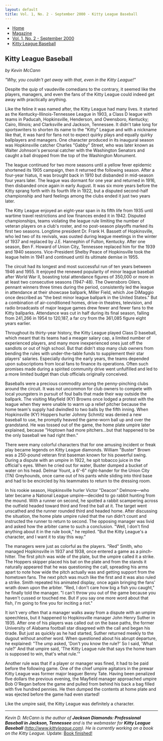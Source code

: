 ```yaml
---
layout: default
title: Vol. 1, No. 2 - September 2000 - Kitty League Baseball
---
```

<nav class="breadcrumb" aria-label="breadcrumbs">
  <ul>
    <li><a href="{{ site.url }}{{ site.baseurl }}/index.html">Home</a></li>
    <li><a href="../magazine-home.html">Magazine</a></li>
    <li><a href="bi_vol_1_no_2_home.html">Vol. 1, No. 2 - September 2000</a></li>
    <li class="is-active"><a href="#" aria-current="page">Kitty League Baseball</a></li>
  </ul>
</nav>

<section class="storycontent">
  <h1>Kitty League Baseball</h1>
  <p><em>by Kevin McCann</em></p>

  <p>
    <em>"Why, you couldn't get away with that, even in the Kitty League!"</em>
  </p>

  <p>
    Despite the quip of vaudeville comedians to the contrary, it seemed like the players, managers, and even the fans of the Kitty League could indeed get away with practically anything. 
  </p>

  <p>
    Like the feline it was named after, the Kitty League had many lives. It started as the Kentucky-Illinois-Tennessee League in 1903, a Class D league with teams in Paducah, Hopkinsville, Henderson, and Owensboro, Kentucky; Cairo, Illinois; and Clarksville and Jackson, Tennessee. It didn't take long for sportswriters to shorten its name to the "Kitty" League and with a nickname like that, it was hard for fans not to expect quirky plays and equally quirky ballplayers and managers. One character produced in its inaugural season was Hopkinsville catcher Charles "Gabby" Street, who was later known as Walter Johnson's personal catcher with the Washington Senators and caught a ball dropped from the top of the Washington Monument.
  </p>

  <p>
    The league continued for two more seasons until a yellow fever epidemic shortened its 1905 campaign, then it returned the following season. After a four-year hiatus, it was brought back in 1910 but disbanded in mid-season four years later. The league was dormant for one year and returned in 1916, then disbanded once again in early August. It was six more years before the Kitty sprang forth with its fourth life in 1922, but a disputed second-half championship and hard feelings among the clubs ended it just two years later.
  </p>

  <p>
    The Kitty League enjoyed an eight-year span in its fifth life from 1935 until wartime travel restrictions and low finances ended it in 1942. Disputed championships, teams violating the league rule limiting the number of veteran players on a club's roster, and no post-season playoffs marked its first two seasons. Longtime president Dr. Frank H. Bassett of Hopkinsville, who led two of its revivals, was ousted during league meetings in the winter of 1937 and replaced by J.E. Hannephin of Fulton, Kentucky. After one season, Ben F. Howard of Union City, Tennessee replaced him for the 1939 and 1940 seasons. Vice-President Shelby Peace of Hopkinsville took the league helm in 1941 and continued until its ultimate demise in 1955.
  </p>

  <p>
    The circuit had its longest and most successful run of ten years between 1946 and 1955. It enjoyed the renewed popularity of minor league baseball after World War II, boasting total attendance figures of 350,000 or more in at least two consecutive seasons (1947-48). The Owensboro Oilers, pennant winners three times during the period, consistently led the league in attendance at their showcase ballpark, Miller Field, which Joe DiMaggio once described as "the best minor league ballpark in the United States." But a combination of air-conditioned homes, drive-in theatres, television, and radio broadcasts of major league games drew fewer and fewer fans to the Kitty ballparks. Attendance was cut in half during its final season, falling from 241,266 in 1954 to 120,187, a far cry from the 361,085 figure eight years earlier.
  </p>

  <p>
    Throughout its thirty-year history, the Kitty League played Class D baseball, which meant that its teams had a meager salary cap, a limited number of experienced players, and many more inexperienced ones just off the sandlots or out of high school. But that didn't stop many club owners from bending the rules with under-the-table funds to supplement their star players' salaries. Especially during the early years, the teams depended upon subscriptions from local fans to finance its operations. Often such promises made during a spirited community drive went unfulfilled and led to a more limited budget than club officials originally conceived.
  </p>

  <p>
    Baseballs were a precious commodity among the penny-pinching clubs around the circuit. It was not uncommon for club owners to compete with local youngsters in pursuit of foul balls that made their way outside the ballpark. The visiting Mayfield (KY) Browns once lodged a protest with the league when they were unable to warm up a relief pitcher because the home team's supply had dwindled to two balls by the fifth inning. When Hopkinsville (KY) Hoppers hurler Johnny Schmitz was denied a new baseball to use, he promptly heaved the game-worn ball up and over the grandstand. He was tossed out of the game, the home plate umpire later explained, because "Hoptown had more pitchers...but that happened to be the only baseball we had right then."
  </p>

  <p>
    There were many colorful characters that for one amusing incident or freak play became legends on Kitty League diamonds. William "Buster" Brown was a 250-pound veteran first baseman known for his powerful swing. During a dispute with an umpire in 1922, he spit tobacco juice in the official's eyes. When he cried out for water, Buster dumped a bucket of water on his head. Delmar Yount, a 6'-6" right-hander for the Union City (TN) Greyhounds, once came out of his pants while sliding into third base and had to be encircled by his teammates to return to the dressing room.
  </p>

  <p>
    In his rookie season, Hopkinsville hurler Victor "Deacon" Delmore&mdash;who later became a National League umpire&mdash;decided to go rabbit hunting from the mound. With a runner on second, he spotted a rabbit scampering across the outfield headed toward third and fired the ball at it. The target went unscathed and the runner rounded third and headed home. After discussing the situation, the home plate umpire ruled that the run didn't count and instructed the runner to return to second. The opposing manager was livid and asked how the arbiter came to such a conclusion. "Well, I don't find anything about it in the rule book," he replied. "But the Kitty League's a character, and I want it to stay this way."
  </p>

  <p>
    The managers were just as colorful as the players. "Red" Smith, who managed Hopkinsville in 1937 and 1938, once entered a game as a pinch-hitter. The first pitch was wide of the plate, but the umpire called it a strike. The Hoppers skipper placed his bat on the plate and from the stands it naturally appeared that he was questioning the call, spreading his arms apart to note how wide the pitch actually was and getting support from the hometown fans. The next pitch was much like the first and it was also ruled a strike. Smith repeated his animated display, once again bringing the fans' wrath down upon the arbiter. "Red, I don't care how big a fish you caught," he finally told the manager. "I can't throw you out of the game because you haven't cussed or touched me. But if you say one more word about that fish, I'm going to fine you for inciting a riot."
  </p>

  <p>
    It isn't very often that a manager walks away from a dispute with an umpire speechless, but it happened to Hopkinsville manager John Henry Suther in 1935. After one of his players was called out on the base paths, the former University of Alabama football star disagreed with the call and began his tirade. But just as quickly as he had started, Suther returned meekly to the dugout without another word. When questioned about his abrupt departure, he explained: "The ump asked, 'Don't you know the rule?' So I said, 'What rule?' And that umpire said, 'The Kitty League rule that says the home team is supposed to win, that's what rule.'"
  </p>

  <p>
    Another rule was that if a player or manager was fined, it had to be paid before the following game. One of the chief umpire agitators in the prewar Kitty League was former major leaguer Benny Tate. Having been penalized five dollars the previous evening, the Mayfield manager approached umpire Bob O'Regan before the game and pulled from behind his back a bag filled with five hundred pennies. He then dumped the contents at home plate and was ejected before the game had even started!
  </p>

  <p>
    Like the umpire said, the Kitty League was definitely a character.
  </p>

  <hr />

  <p>
    <em>Kevin D. McCann is the author of <strong>Jackson Diamonds: Professional Baseball in Jackson, Tennessee</strong> and is the webmaster for <strong>Kitty League Baseball</strong> (<a href="http://www.kittyleague.com">http://www.kittyleague.com</a>). He is currently working on a book on the Kitty League.</em>  Update:  <a href="https://kevindmccann.wordpress.com/category/kitty-league/">Book finished!</a>
  </p>

</section>
